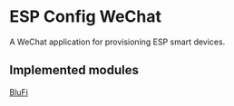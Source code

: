 # ESP Config WeChat
A WeChat application for provisioning ESP smart devices.  

## Implemented modules
[BluFi](https://github.com/espressif/esp-idf/tree/master/examples/bluetooth/blufi)

